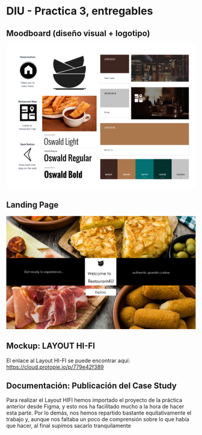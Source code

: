 # DIU - Practica 3, entregables

## Moodboard (diseño visual + logotipo)   
![Moodboard](MoodBoard.png)


## Landing Page
![LandingPage](LandingPage.png)


## Mockup: LAYOUT HI-FI
El enlace al Layout HI-FI se puede encontrar aquí: https://cloud.protopie.io/p/779e42f389

## Documentación: Publicación del Case Study

Para realizar el Layout HIFI hemos importado el proyecto de la práctica anterior desde Figma, y esto nos ha facilitado mucho a la hora de hacer esta parte.
Por lo demás, nos hemos repartido bastante equitativamente el trabajo y, aunque nos faltaba un poco de comprensión sobre lo que había que hacer, al final supimos sacarlo tranquilamente
 
